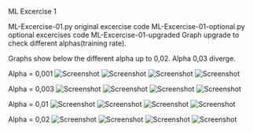 ML Excercise 1

ML-Excercise-01.py            original excercise code
ML-Excercise-01-optional.py   optional excercises code
ML-Excercise-01-upgraded      Graph upgrade to check different alphas(training rate).

Graphs show below the different alpha up to 0,02.
Alpha 0,03 diverge. 

Alpha = 0,001
![Screenshot](Alpha_0,001_CostJ_2d_Plot.png)
![Screenshot](Alpha_0,001_Countour_Plot.png)
![Screenshot](Alpha_0,001_Function_Plot.png)
![Screenshot](Alpha_0,001_Surface_Plot.png)

Alpha = 0,003
![Screenshot](Alpha_0,003_CostJ_2d_Plot.png)
![Screenshot](Alpha_0,003_Countour_Plot.png)
![Screenshot](Alpha_0,003_Function_Plot.png)
![Screenshot](Alpha_0,003_Surface_Plot.png)

Alpha = 0,01
![Screenshot](Alpha_0,01_CostJ_2d_Plot.png)
![Screenshot](Alpha_0,01_Countour_Plot.png)
![Screenshot](Alpha_0,01_Function_Plot.png)
![Screenshot](Alpha_0,01_Surface_Plot.png)

Alpha = 0,02 
![Screenshot](Alpha_0,02_CostJ_2d_Plot.png)
![Screenshot](Alpha_0,02_Countour_Plot.png)
![Screenshot](Alpha_0,02_Function_Plot.png)
![Screenshot](Alpha_0,02_Surface_Plot.png)
